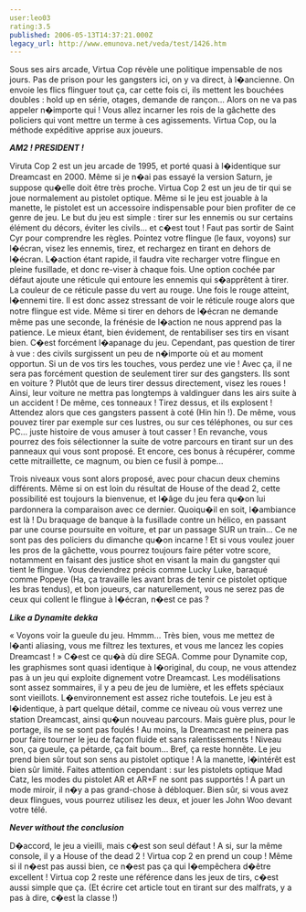 ```yaml
---
user:leo03
rating:3.5
published: 2006-05-13T14:37:21.000Z
legacy_url: http://www.emunova.net/veda/test/1426.htm
---
```

Sous ses airs arcade, Virtua Cop révèle une politique impensable de nos jours. Pas de prison pour les gangsters ici, on y va direct, à l�ancienne. On envoie les flics flinguer tout ça, car cette fois ci, ils mettent les bouchées doubles : hold up en série, otages, demande de rançon... Alors on ne va pas appeler n�importe qui ! Vous allez incarner les rois de la gâchette des policiers qui vont mettre un terme à ces agissements. Virtua Cop, ou la méthode expéditive apprise aux joueurs.  

  

_**AM2 ! PRESIDENT !**_  

  

Viruta Cop 2 est un jeu arcade de 1995, et porté quasi à l�identique sur Dreamcast en 2000\. Même si je n�ai pas essayé la version Saturn, je suppose qu�elle doit être très proche. Virtua Cop 2 est un jeu de tir qui se joue normalement au pistolet optique. Même si le jeu est jouable à la manette, le pistolet est un accessoire indispensable pour bien profiter de ce genre de jeu. Le but du jeu est simple : tirer sur les ennemis ou sur certains élément du décors, éviter les civils... et c�est tout ! Faut pas sortir de Saint Cyr pour comprendre les règles. Pointez votre flingue (le faux, voyons) sur l�écran, visez les ennemis, tirez, et rechargez en tirant en dehors de l�écran. L�action étant rapide, il faudra vite recharger votre flingue en pleine fusillade, et donc re-viser à chaque fois. Une option cochée par défaut ajoute une réticule qui entoure les ennemis qui s�apprêtent à tirer. La couleur de ce réticule passe du vert au rouge. Une fois le rouge atteint, l�ennemi tire. Il est donc assez stressant de voir le réticule rouge alors que notre flingue est vide. Même si tirer en dehors de l�écran ne demande même pas une seconde, la frénésie de l�action ne nous apprend pas la patience. Le mieux étant, bien évidement, de rentabiliser ses tirs en visant bien. C�est forcément l�apanage du jeu. Cependant, pas question de tirer à vue : des civils surgissent un peu de n�importe où et au moment opportun. Si un de vos tirs les touches, vous perdez une vie ! Avec ça, il ne sera pas forcément question de seulement tirer sur des gangsters. Ils sont en voiture ? Plutôt que de leurs tirer dessus directement, visez les roues ! Ainsi, leur voiture ne mettra pas longtemps à valdinguer dans les airs suite à un accident ! De même, ces tonneaux ! Tirez dessus, et ils explosent ! Attendez alors que ces gangsters passent à coté (Hin hin !). De même, vous pouvez tirer par exemple sur ces lustres, ou sur ces téléphones, ou sur ces PC... juste histoire de vous amuser à tout casser ! En revanche, vous pourrez des fois sélectionner la suite de votre parcours en tirant sur un des panneaux qui vous sont proposé. Et encore, ces bonus à récupérer, comme cette mitraillette, ce magnum, ou bien ce fusil à pompe...  

  

Trois niveaux vous sont alors proposé, avec pour chacun deux chemins différents. Même si on est loin du résultat de House of the dead 2, cette possibilité est toujours la bienvenue, et l�âge du jeu fera qu�on lui pardonnera la comparaison avec ce dernier. Quoiqu�il en soit, l�ambiance est là ! Du braquage de banque à la fusillade contre un hélico, en passant par une course poursuite en voiture, et par un passage SUR un train... Ce ne sont pas des policiers du dimanche qu�on incarne ! Et si vous voulez jouer les pros de la gâchette, vous pourrez toujours faire péter votre score, notamment en faisant des justice shot en visant la main du gangster qui tient le flingue. Vous deviendrez précis comme Lucky Luke, baraqué comme Popeye (Ha, ça travaille les avant bras de tenir ce pistolet optique les bras tendus), et bon joueurs, car naturellement, vous ne serez pas de ceux qui collent le flingue à l�écran, n�est ce pas ?  

  

_**Like a Dynamite dekka**_  

  

« Voyons voir la gueule du jeu. Hmmm... Très bien, vous me mettez de l�anti aliasing, vous me filtrez les textures, et vous me lancez les copies Dreamcast ! » C�est ce qu�à dù dire SEGA. Comme pour Dynamite cop, les graphismes sont quasi identique à l�original, du coup, ne vous attendez pas à un jeu qui exploite dignement votre Dreamcast. Les modélisations sont assez sommaires, il y a peu de jeu de lumière, et les effets spéciaux sont vieillots. L�environnement est assez riche toutefois. Le jeu est à l�identique, à part quelque détail, comme ce niveau où vous verrez une station Dreamcast, ainsi qu�un nouveau parcours. Mais guère plus, pour le portage, ils ne se sont pas foulés ! Au moins, la Dreamcast ne peinera pas pour faire tourner le jeu de façon fluide et sans ralentissements ! Niveau son, ça gueule, ça pétarde, ça fait boum... Bref, ça reste honnête. Le jeu prend bien sûr tout son sens au pistolet optique ! A la manette, l�intérêt est bien sûr limité. Faites attention cependant : sur les pistolets optique Mad Catz, les modes du pistolet AR et AR+F ne sont pas supportés ! A part un mode miroir, il n�y a pas grand-chose à débloquer. Bien sûr, si vous avez deux flingues, vous pourrez utilisez les deux, et jouer les John Woo devant votre télé.  

  

_**Never without the conclusion**_  

  

D�accord, le jeu a vieilli, mais c�est son seul défaut ! A si, sur la même console, il y a House of the dead 2 ! Virtua cop 2 en prend un coup ! Même si il n�est pas aussi bien, ce n�est pas ça qui l�empêchera d�être excellent ! Virtua cop 2 reste une référence dans les jeux de tirs, c�est aussi simple que ça. (Et écrire cet article tout en tirant sur des malfrats, y a pas à dire, c�est la classe !)
